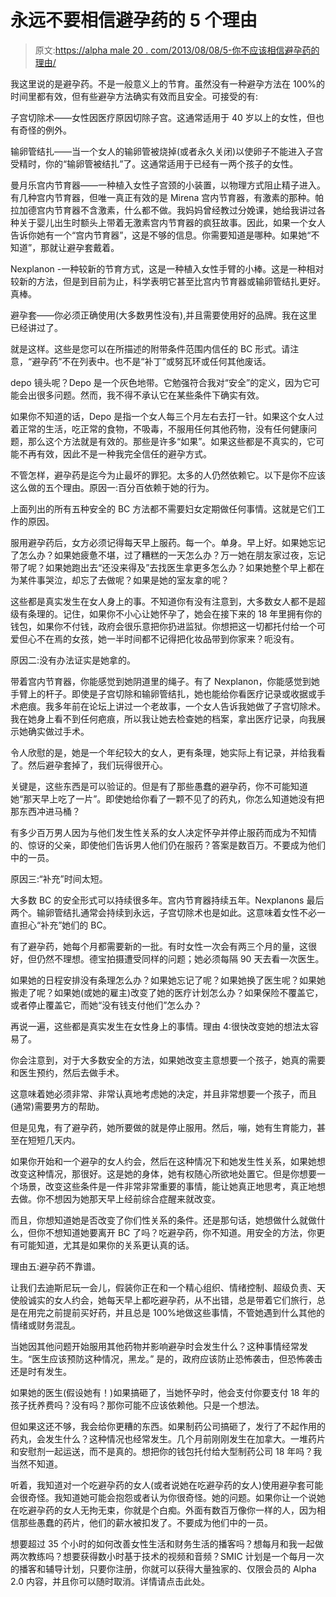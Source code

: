 # 永远不要相信避孕药的 5 个理由

> 原文:[https://alpha male 20 . com/2013/08/08/5-你不应该相信避孕药的理由/](https://alphamale20.com/2013/08/08/5-reasons-you-should-never-trust-birth-control-pills/)

我这里说的是避孕药。不是一般意义上的节育。虽然没有一种避孕方法在 100%的时间里都有效，但有些避孕方法确实有效而且安全。可接受的有:

子宫切除术——女性因医疗原因切除子宫。这通常适用于 40 岁以上的女性，但也有奇怪的例外。

输卵管结扎——当一个女人的输卵管被烧掉(或者永久关闭)以使卵子不能进入子宫受精时，你的“输卵管被结扎”了。这通常适用于已经有一两个孩子的女性。

曼月乐宫内节育器——一种植入女性子宫颈的小装置，以物理方式阻止精子进入。有几种宫内节育器，但唯一真正有效的是 Mirena 宫内节育器，有激素的那种。帕拉加德宫内节育器不含激素，什么都不做。我妈妈曾经教过分娩课，她给我讲过各种关于婴儿出生时额头上带着无激素宫内节育器的疯狂故事。因此，如果一个女人告诉你她有一个“宫内节育器”，这是不够的信息。你需要知道是哪种。如果她“不知道”，那就让避孕套戴着。

Nexplanon -一种较新的节育方式，这是一种植入女性手臂的小棒。这是一种相对较新的方法，但是到目前为止，科学表明它甚至比宫内节育器或输卵管结扎更好。真棒。

避孕套——你必须正确使用(大多数男性没有),并且需要使用好的品牌。我在这里已经讲过了。

就是这样。这些是您可以在所描述的附带条件范围内信任的 BC 形式。请注意，“避孕药”不在列表中。也不是“补丁”或努瓦环或任何其他废话。

depo 镜头呢？Depo 是一个灰色地带。它勉强符合我对“安全”的定义，因为它可能会出很多问题。然而，我不得不承认它在某些条件下确实有效。

如果你不知道的话，Depo 是指一个女人每三个月左右去打一针。如果这个女人过着正常的生活，吃正常的食物，不吸毒，不服用任何其他药物，没有任何健康问题，那么这个方法就是有效的。那些是许多“如果”。如果这些都是不真实的，它可能不再有效，因此不是一种我完全信任的避孕方式。

不管怎样，避孕药是迄今为止最坏的罪犯。太多的人仍然依赖它。以下是你不应该这么做的五个理由。原因一:百分百依赖于她的行为。

上面列出的所有五种安全的 BC 方法都不需要妇女定期做任何事情。这就是它们工作的原因。

服用避孕药后，女方必须记得每天早上服药。每一个。单身。早上好。如果她忘记了怎么办？如果她疲惫不堪，过了糟糕的一天怎么办？万一她在朋友家过夜，忘记带了呢？如果她跑出去“还没来得及”去找医生拿更多怎么办？如果她整个早上都在为某件事哭泣，却忘了去做呢？如果是她的室友拿的呢？

这些都是真实发生在女人身上的事。不知道你有没有注意到，大多数女人都不是超级有条理的。记住，如果你不小心让她怀孕了，她会在接下来的 18 年里拥有你的钱包，如果你不付钱，政府会很乐意把你扔进监狱。你想把这一切都托付给一个可爱但心不在焉的女孩，她一半时间都不记得把化妆品带到你家来？呃没有。

原因二:没有办法证实是她拿的。

带着宫内节育器，你能感觉到她阴道里的绳子。有了 Nexplanon，你能感觉到她手臂上的杆子。即使是子宫切除和输卵管结扎，她也能给你看医疗记录或收据或手术疤痕。我多年前在论坛上讲过一个老故事，一个女人告诉我她做了子宫切除术。我在她身上看不到任何疤痕，所以我让她去检查她的档案，拿出医疗记录，向我展示她确实做过手术。

令人欣慰的是，她是一个年纪较大的女人，更有条理，她实际上有记录，并给我看了。然后避孕套掉了，我们玩得很开心。

关键是，这些东西是可以验证的。但是有了那些愚蠢的避孕药，你不可能知道她“那天早上吃了一片”。即使她给你看了一颗不见了的药丸，你怎么知道她没有把那东西冲进马桶？

有多少百万男人因为与他们发生性关系的女人决定怀孕并停止服药而成为不知情的、惊讶的父亲，即使他们告诉男人他们仍在服药？答案是数百万。不要成为他们中的一员。

原因三:“补充”时间太短。

大多数 BC 的安全形式可以持续很多年。宫内节育器持续五年。Nexplanons 最后两个。输卵管结扎通常会持续到永远，子宫切除术也是如此。这意味着女性不必一直担心“补充”她们的 BC。

有了避孕药，她每个月都需要新的一批。有时女性一次会有两三个月的量，这很好，但仍然不理想。德宝拍摄遭受同样的问题；她必须每隔 90 天去看一次医生。

如果她的日程安排没有条理怎么办？如果她忘记了呢？如果她换了医生呢？如果她搬走了呢？如果她(或她的雇主)改变了她的医疗计划怎么办？如果保险不覆盖它，或者停止覆盖它，而她“没有钱支付他们”怎么办？

再说一遍，这些都是真实发生在女性身上的事情。理由 4:很快改变她的想法太容易了。

你会注意到，对于大多数安全的方法，如果她改变主意想要一个孩子，她真的需要和医生预约，然后去做手术。

这意味着她必须非常、非常认真地考虑她的决定，并且非常想要一个孩子，而且(通常)需要男方的帮助。

但是见鬼，有了避孕药，她所要做的就是停止服用。然后，嘣，她有生育能力，甚至在短短几天内。

如果你开始和一个避孕的女人约会，然后在这种情况下和她发生性关系，如果她想改变这种情况，那很好。这是她的身体，她有权随心所欲地处置它。但是你想要一个场景，改变这些条件是一件非常非常重要的事情，能让她真正地思考，真正地想去做。你不想因为她那天早上经前综合症醒来就改变。

而且，你想知道她是否改变了你们性关系的条件。还是那句话，她想做什么就做什么，但你不想知道她要离开 BC 了吗？吃避孕药，你不知道。用安全的方法，你更有可能知道，尤其是如果你的关系更认真的话。

理由五:避孕药不靠谱。

让我们去迪斯尼玩一会儿，假装你正在和一个精心组织、情绪控制、超级负责、天使般诚实的女人约会，她每天早上都吃避孕药，从不出错，总是带着它们旅行，总是在用完之前提前买好药，并且总是 100%地做这些事情，不管她遇到什么其他的情绪或财务混乱。

当她因其他问题开始服用其他药物并影响避孕时会发生什么？这种事情经常发生。“医生应该预防这种情况，黑龙。”
是的，政府应该防止恐怖袭击，但恐怖袭击还是时有发生。

如果她的医生(假设她有！)如果搞砸了，当她怀孕时，他会支付你要支付 18 年的孩子抚养费吗？没有吗？那你可能不应该依赖他。只是一个想法。

但如果这还不够，我会给你更糟的东西。如果制药公司搞砸了，发行了不起作用的药丸，会发生什么？这种情况也经常发生。几个月前刚刚发生在加拿大。一堆药片和安慰剂一起运送，而不是真的。想把你的钱包托付给大型制药公司 18 年吗？我当然不知道。

听着，我知道对一个吃避孕药的女人(或者说她在吃避孕药的女人)使用避孕套可能会很奇怪。我知道她可能会抱怨或者认为你很奇怪。她的问题。如果你让一个说她在吃避孕药的女人无拘无束，你就是个白痴。外面有数百万像你一样的人，因为相信那些愚蠢的药片，他们的薪水被扣发了。不要成为他们中的一员。

想要超过 35 个小时的如何改善女性生活和财务生活的播客吗？想每月和我一起做两次教练吗？想要获得数小时基于技术的视频和音频？SMIC 计划是一个每月一次的播客和辅导计划，只要你注册，你就可以获得大量独家的、仅限会员的 Alpha 2.0 内容，并且你可以随时取消。详情请点击此处。